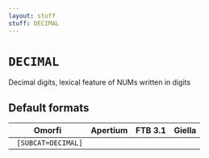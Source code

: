 ```yaml
---
layout: stuff
stuff: DECIMAL
---
```

# ` DECIMAL `

Decimal digits, lexical feature of NUMs written in digits

## Default formats
| Omorfi | Apertium | FTB 3.1 | Giella |
|:------:|:--------:|:-------:|:------:|
| ` [SUBCAT=DECIMAL]` | ` ` | ` ` | ` `  |
